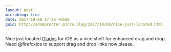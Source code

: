 ```yaml
---
layout: post
microblog: true
date: 2017-10-08 17:20 +0100
guid: http://adamprocter.micro.blog/2017/10/08/nice-just-located.html
---
```

Nice just located [Gladys](http://dctr.pro/214) for iOS as a nice shelf for enhanced drag and drop. Need @firefoxios to support drag and drop links now please.
